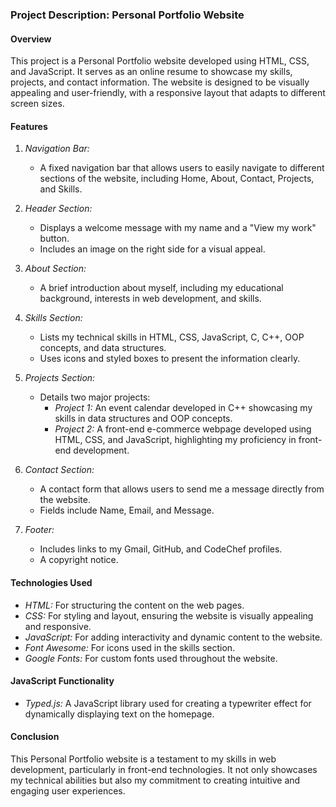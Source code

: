 ### Project Description: Personal Portfolio Website

#### Overview
This project is a Personal Portfolio website developed using HTML, CSS, and JavaScript. It serves as an online resume to showcase my skills, projects, and contact information. The website is designed to be visually appealing and user-friendly, with a responsive layout that adapts to different screen sizes.

#### Features
1. *Navigation Bar:*
   - A fixed navigation bar that allows users to easily navigate to different sections of the website, including Home, About, Contact, Projects, and Skills.

2. *Header Section:*
   - Displays a welcome message with my name and a "View my work" button.
   - Includes an image on the right side for a visual appeal.

3. *About Section:*
   - A brief introduction about myself, including my educational background, interests in web development, and skills.

4. *Skills Section:*
   - Lists my technical skills in HTML, CSS, JavaScript, C, C++, OOP concepts, and data structures.
   - Uses icons and styled boxes to present the information clearly.

5. *Projects Section:*
   - Details two major projects:
     - *Project 1:* An event calendar developed in C++ showcasing my skills in data structures and OOP concepts.
     - *Project 2:* A front-end e-commerce webpage developed using HTML, CSS, and JavaScript, highlighting my proficiency in front-end development.

6. *Contact Section:*
   - A contact form that allows users to send me a message directly from the website.
   - Fields include Name, Email, and Message.

7. *Footer:*
   - Includes links to my Gmail, GitHub, and CodeChef profiles.
   - A copyright notice.

#### Technologies Used
- *HTML:* For structuring the content on the web pages.
- *CSS:* For styling and layout, ensuring the website is visually appealing and responsive.
- *JavaScript:* For adding interactivity and dynamic content to the website.
- *Font Awesome:* For icons used in the skills section.
- *Google Fonts:* For custom fonts used throughout the website.

#### JavaScript Functionality
- *Typed.js:* A JavaScript library used for creating a typewriter effect for dynamically displaying text on the homepage.

#### Conclusion
This Personal Portfolio website is a testament to my skills in web development, particularly in front-end technologies. It not only showcases my technical abilities but also my commitment to creating intuitive and engaging user experiences.
